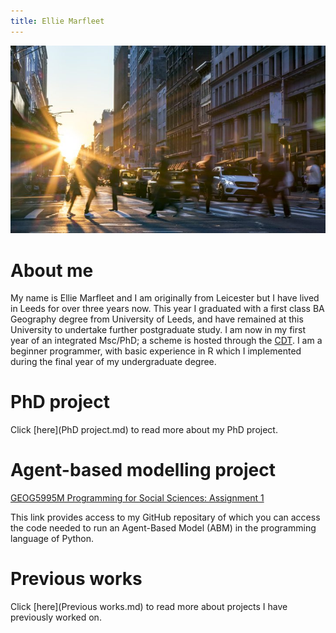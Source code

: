 ```yaml
---
title: Ellie Marfleet 
---
```


![](urbancopy.jpeg)


# About me
My name is Ellie Marfleet and I am originally from Leicester but I have lived in Leeds for over three years now. This year I graduated with a first class BA Geography degree from University of Leeds, and have remained at this University to undertake further postgraduate study. I am now in my first year of an integrated Msc/PhD; a scheme is hosted through the [CDT](https://datacdt.org/). I am a beginner programmer, with basic experience in R which I implemented during the final year of my undergraduate degree.


# PhD project
Click [here](PhD project.md) to read more about my PhD project.


# Agent-based modelling project

[GEOG5995M Programming for Social Sciences: Assignment 1](Projects.md)

This link provides access to my GitHub repositary of which you can access the code needed to run an Agent-Based Model (ABM) in the programming language of Python.


# Previous works
Click [here](Previous works.md) to read more about projects I have previously worked on.
